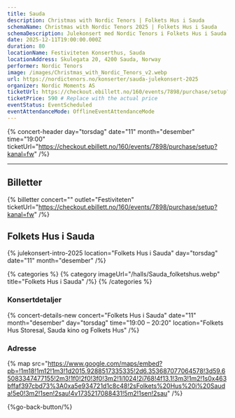 ```yaml
---
title: Sauda
description: Christmas with Nordic Tenors | Folkets Hus i Sauda
schemaName: Christmas with Nordic Tenors 2025 | Folkets Hus i Sauda
schemaDescription: Julekonsert med Nordic Tenors i Folkets Hus i Sauda
date: 2025-12-11T19:00:00.000Z
duration: 80
locationName: Festiviteten Konserthus, Sauda
locationAddress: Skulegata 20, 4200 Sauda, Norway
performer: Nordic Tenors
image: /images/Christmas_with_Nordic_Tenors_v2.webp
url: https://nordictenors.no/konserter/sauda-julekonsert-2025
organizer: Nordic Moments AS
ticketUrl: https://checkout.ebillett.no/160/events/7898/purchase/setup?kanal=fw
ticketPrice: 590 # Replace with the actual price
eventStatus: EventScheduled
eventAttendanceMode: OfflineEventAttendanceMode
---
```


{% concert-header day="torsdag" date="11" month="desember" time="19:00" ticketUrl="https://checkout.ebillett.no/160/events/7898/purchase/setup?kanal=fw" /%}

---

## Billetter

{% billetter concert="" outlet="Festiviteten" ticketUrl="https://checkout.ebillett.no/160/events/7898/purchase/setup?kanal=fw" /%}

## Folkets Hus i Sauda

{% julekonsert-intro-2025 location="Folkets Hus i Sauda" day="torsdag" date="11" month="desember" /%}

{% categories %}
{% category imageUrl="/halls/Sauda_folketshus.webp" title="Folkets Hus i Sauda" /%}
{% /categories %}

### Konsertdetaljer

{% concert-details-new concert="Folkets Hus i Sauda" date="11" month="desember" day="torsdag" time="19:00 – 20:20" location="Folkets Hus Storesal, Sauda kino og Folkets Hus" /%}

### Adresse

{% map src="https://www.google.com/maps/embed?pb=!1m18!1m12!1m3!1d2015.9288517335335!2d6.353687077064578!3d59.65083347477155!2m3!1f0!2f0!3f0!3m2!1i1024!2i768!4f13.1!3m3!1m2!1s0x463bffaf397cbd73%3A0xa5e934721d1c8c48!2sFolkets%20Hus%20i%20Sauda!5e0!3m2!1sen!2sau!4v1735217088431!5m2!1sen!2sau" /%}

{%go-back-button/%}
